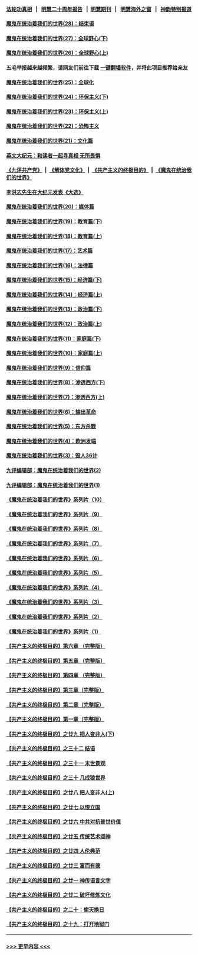 #### [法轮功真相](https://github.com/gfw-breaker/truth/blob/master/README.md?t=0) &nbsp;&nbsp;|&nbsp;&nbsp; [明慧二十周年报告](https://github.com/gfw-breaker/mh-reports/blob/master/README.md?t=0) &nbsp;&nbsp;|&nbsp;&nbsp;[明慧期刊](https://github.com/gfw-breaker/mh-qikan) &nbsp;&nbsp;|&nbsp;&nbsp; [明慧海外之窗](https://github.com/gfw-breaker/mh-news/blob/master/README.md?t=0) &nbsp;&nbsp;|&nbsp;&nbsp; [神韵特别报道](https://github.com/gfw-breaker/mh-news/blob/master/shenyun.md?t=0)
#### [魔鬼在统治着我们的世界(28)：结束语](../pages/nsc422/n10936246.md?t=02020600) 
#### [魔鬼在统治着我们的世界(27)：全球野心(下)](../pages/nsc422/n10928319.md?t=02020600) 
#### [魔鬼在统治着我们的世界(26)：全球野心(上)](../pages/nsc422/n10900318.md?t=02020600) 
#### 五毛举报越来越频繁，请网友们前往下载 [一键翻墙软件](https://github.com/gfw-breaker/ssr-accounts)，并将此项目推荐给亲友
#### [魔鬼在统治着我们的世界(25)：全球化](../pages/nsc422/n10788205.md?t=02020600) 
#### [魔鬼在统治着我们的世界(24)：环保主义(下)](../pages/nsc422/n10695307.md?t=02020600) 
#### [魔鬼在统治着我们的世界(23)：环保主义(上)](../pages/nsc422/n10688613.md?t=02020600) 
#### [魔鬼在统治着我们的世界(22)：恐怖主义](../pages/nsc422/n10614727.md?t=02020600) 
#### [魔鬼在统治着我们的世界(21)：文化篇](../pages/nsc422/n10597706.md?t=02020600) 
#### [英文大纪元：和读者一起寻真相 无所畏惧](../pages/nsc422/n12542027.md?t=02020600) 
#### [《九评共产党》](https://github.com/begood0513/9ping.md/blob/master/README.md) &nbsp;|&nbsp; [《解体党文化》](../../../../jtdwh.md/blob/master/README.md)  &nbsp;|&nbsp; [《共产主义的终极目的》](../../../../gczydzjmd.md/blob/master/README.md) &nbsp;|&nbsp; [《魔鬼在统治我们的世界》](../../../../mgztzwmdsj.md/blob/master/README.md) 
#### [李洪志先生在大纪元发表《大选》](../pages/nsc422/n12534746.md?t=02020600) 
#### [魔鬼在统治着我们的世界(20)：媒体篇](../pages/nsc422/n10586579.md?t=02020600) 
#### [魔鬼在统治着我们的世界(19)：教育篇(下)](../pages/nsc422/n10564808.md?t=02020600) 
#### [魔鬼在统治着我们的世界(18)：教育篇(上)](../pages/nsc422/n10526970.md?t=02020600) 
#### [魔鬼在统治着我们的世界(17)：艺术篇](../pages/nsc422/n10499093.md?t=02020600) 
#### [魔鬼在统治着我们的世界(16)：法律篇](../pages/nsc422/n10485969.md?t=02020600) 
#### [魔鬼在统治着我们的世界(15)：经济篇(下)](../pages/nsc422/n10469975.md?t=02020600) 
#### [魔鬼在统治着我们的世界(14)：经济篇(上)](../pages/nsc422/n10457370.md?t=02020600) 
#### [魔鬼在统治着我们的世界(13)：政治篇(下)](../pages/nsc422/n10448270.md?t=02020600) 
#### [魔鬼在统治着我们的世界(12)：政治篇(上)](../pages/nsc422/n10444576.md?t=02020600) 
#### [魔鬼在统治着我们的世界(11)：家庭篇(下)](../pages/nsc422/n10440961.md?t=02020600) 
#### [魔鬼在统治着我们的世界(10)：家庭篇(上)](../pages/nsc422/n10435448.md?t=02020600) 
#### [魔鬼在统治着我们的世界(9)：信仰篇](../pages/nsc422/n10432159.md?t=02020600) 
#### [魔鬼在统治着我们的世界(8)：渗透西方(下)](../pages/nsc422/n10429603.md?t=02020600) 
#### [魔鬼在统治着我们的世界(7)：渗透西方(上)](../pages/nsc422/n10426013.md?t=02020600) 
#### [魔鬼在统治着我们的世界(6)：输出革命](../pages/nsc422/n10421536.md?t=02020600) 
#### [魔鬼在统治着我们的世界(5)：东方杀戮](../pages/nsc422/n10417707.md?t=02020600) 
#### [魔鬼在统治着我们的世界(4)：欧洲发端](../pages/nsc422/n10414890.md?t=02020600) 
#### [魔鬼在统治着我们的世界(3)：毁人36计](../pages/nsc422/n10411583.md?t=02020600) 
#### [九评编辑部：魔鬼在统治着我们的世界(2)](../pages/nsc422/n10410036.md?t=02020600) 
#### [九评编辑部：魔鬼在统治着我们的世界(1)](../pages/nsc422/n10406825.md?t=02020600) 
#### [《魔鬼在统治着我们的世界》系列片（10）](../pages/nsc422/n12292670.md?t=02020600) 
#### [《魔鬼在统治着我们的世界》系列片（9）](../pages/nsc422/n12290859.md?t=02020600) 
#### [《魔鬼在统治着我们的世界》系列片（8）](../pages/nsc422/n12287445.md?t=02020600) 
#### [《魔鬼在统治着我们的世界》系列片（7）](../pages/nsc422/n12283425.md?t=02020600) 
#### [《魔鬼在统治着我们的世界》系列片（6）](../pages/nsc422/n12282314.md?t=02020600) 
#### [《魔鬼在统治着我们的世界》系列片（5）](../pages/nsc422/n12281419.md?t=02020600) 
#### [《魔鬼在统治着我们的世界》系列片（4）](../pages/nsc422/n12274024.md?t=02020600) 
#### [《魔鬼在统治着我们的世界》系列片（3）](../pages/nsc422/n12271322.md?t=02020600) 
#### [《魔鬼在统治着我们的世界》系列片（2）](../pages/nsc422/n12269049.md?t=02020600) 
#### [《魔鬼在统治着我们的世界》系列片（1）](../pages/nsc422/n12267575.md?t=02020600) 
#### [【共产主义的终极目的】第六章 （完整版）](../pages/nsc422/n11428913.md?t=02020600) 
#### [【共产主义的终极目的】第五章 （完整版）](../pages/nsc422/n11428912.md?t=02020600) 
#### [【共产主义的终极目的】第四章 （完整版）](../pages/nsc422/n11428907.md?t=02020600) 
#### [【共产主义的终极目的】第三章（完整版）](../pages/nsc422/n11428848.md?t=02020600) 
#### [【共产主义的终极目的】第二章（完整版）](../pages/nsc422/n11428831.md?t=02020600) 
#### [【共产主义的终极目的】第一章（完整版）](../pages/nsc422/n11417651.md?t=02020600) 
#### [【共产主义的终极目的】之廿九 把人变非人(下)](../pages/nsc422/n11344140.md?t=02020600) 
#### [【共产主义的终极目的】之三十二 结语](../pages/nsc422/n11360535.md?t=02020600) 
#### [【共产主义的终极目的】之三十一 末世景观](../pages/nsc422/n11351129.md?t=02020600) 
#### [【共产主义的终极目的】之三十 几成狼世界](../pages/nsc422/n11348280.md?t=02020600) 
#### [【共产主义的终极目的】之廿八 把人变非人(上)](../pages/nsc422/n11340492.md?t=02020600) 
#### [【共产主义的终极目的】之廿七 以恨立国](../pages/nsc422/n11336944.md?t=02020600) 
#### [【共产主义的终极目的】之廿六 中共对抗普世价值](../pages/nsc422/n11324785.md?t=02020600) 
#### [【共产主义的终极目的】之廿五 传统艺术颂神](../pages/nsc422/n11296396.md?t=02020600) 
#### [【共产主义的终极目的】之廿四 人伦典范](../pages/nsc422/n11296397.md?t=02020600) 
#### [【共产主义的终极目的】之廿三 富而有德](../pages/nsc422/n11283598.md?t=02020600) 
#### [【共产主义的终极目的】之廿一 神传语言文字](../pages/nsc422/n11263265.md?t=02020600) 
#### [【共产主义的终极目的】之廿二 破坏修炼文化](../pages/nsc422/n11245728.md?t=02020600) 
#### [【共产主义的终极目的】之二十：偷天换日](../pages/nsc422/n11238846.md?t=02020600) 
#### [【共产主义的终极目的】之十九：打开地狱门](../pages/nsc422/n11206376.md?t=02020600) 

----
#### [ >>> 更早内容 <<< ](../indexes/nsc422-earlier.md)
